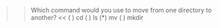 >>Which command would you use to move from one directory to another? <<
( ) cd
( ) ls
(*) mv
( ) mkdir